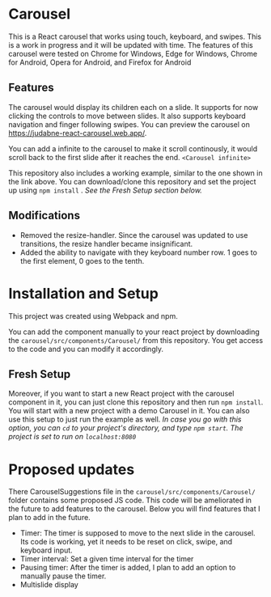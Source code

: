 # Carousel
This is a React carousel that works using touch, keyboard, and swipes.
This is a work in progress and it will be updated with time.
The features of this carousel were tested on Chrome for Windows, Edge for Windows, Chrome for Android, Opera for Android, and Firefox for Android

## Features
The carousel would display its children each on a slide.
It supports for now clicking the controls to move between slides. It also supports keyboard navigation and finger following swipes.
You can preview the carousel on https://judabne-react-carousel.web.app/.

You can add a infinite to the carousel to make it scroll continously, it would scroll back to the first slide after it reaches the end.
```<Carousel infinite>```

This repository also includes a working example, similar to the one shown in the link above.
You can download/clone this repository and set the project up using ```npm install``` . _See the Fresh Setup section below._

## Modifications
* Removed the resize-handler. Since the carousel was updated to use transitions, the resize handler became insignificant.
* Added the ability to navigate with they keyboard number row. 1 goes to the first element, 0 goes to the tenth.

# Installation and Setup
This project was created using Webpack and npm.

You can add the component manually to your react project by downloading the ```carousel/src/components/Carousel/``` from this repository.
You get access to the code and you can modify it accordingly.

## Fresh Setup
Moreover, if you want to start a new React project with the carousel component in it, you can just clone this repository and then run ```npm install```.
You will start with a new project with a demo Carousel in it. You can also use this setup to just run the example as well. 
_In case you go with this option, you can ```cd``` to your project's directory, and type ```npm start```. The project is set to run on ```localhost:8080```_

# Proposed updates
There CarouselSuggestions file in the ```carousel/src/components/Carousel/``` folder contains some proposed JS code.
This code will be ameliorated in the future to add features to the carousel.
Below you will find features that I plan to add in the future.

* Timer: The timer is supposed to move to the next slide in the carousel. Its code is working, yet it needs to be reset on click, swipe, and keyboard input.
* Timer interval: Set a given time interval for the timer
* Pausing timer: After the timer is added, I plan to add an option to manually pause the timer.
* Multislide display

